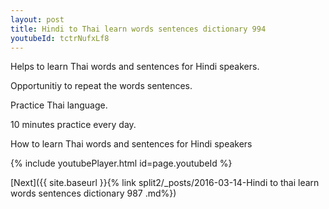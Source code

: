 ```yaml
---
layout: post
title: Hindi to Thai learn words sentences dictionary 994 
youtubeId: tctrNufxLf8
---
```

 
 
Helps to learn Thai words and sentences for Hindi speakers.

Opportunitiy to repeat the words sentences. 

Practice Thai language. 
 
10 minutes practice every day. 
 
How to learn Thai words and sentences for Hindi speakers 
 
{% include youtubePlayer.html id=page.youtubeId %}
 
 
[Next]({{ site.baseurl }}{% link  split2/_posts/2016-03-14-Hindi to thai learn words sentences dictionary 987 .md%})
 

